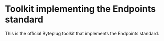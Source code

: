 # Toolkit implementing the Endpoints standard

This is the official Byteplug toolkit that implements the Endpoints standard.
